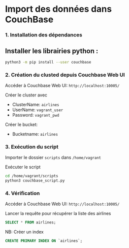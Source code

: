 # Import des données dans CouchBase

### 1. Installation des dépendances

Installer les librairies python :
- 
```bash
python3 -m pip install --user couchbase
```

### 2. Création du clusted depuis Couchbase Web UI

Accéder à Couchbase Web UI:
`http://localhost:10005/`

Créer le cluster avec

- ClusterName: `airlines`
- UserName: `vagrant_user`
- Password: `vagrant_pwd`

Créer le bucket:
- Bucketname: `airlines`

### 3. Exécution du script
Importer le dossier `scripts` dans `/home/vagrant`

Exécuter le script

```bash
cd /home/vagrant/scripts
python3 couchbase_script.py
```

### 4. Vérification
Accéder à Couchbase Web UI:
`http://localhost:10005/`

Lancer la requête pour récupérer la liste des airlines
```sql
SELECT * FROM airlines;
```

NB: Créer un index
```sql
CREATE PRIMARY INDEX ON `airlines`;
```